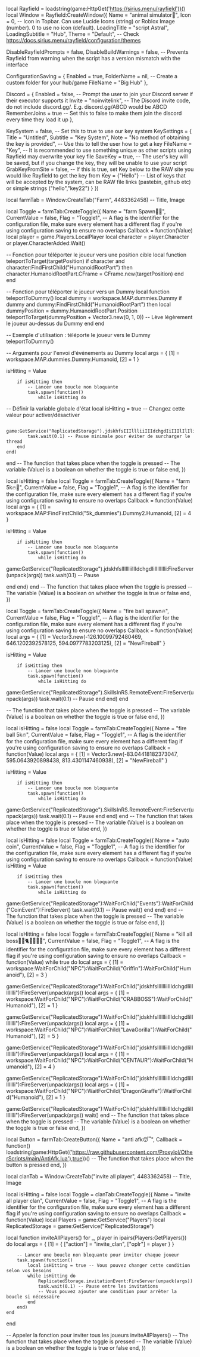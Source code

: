 local Rayfield = loadstring(game:HttpGet('https://sirius.menu/rayfield'))()
local Window = Rayfield:CreateWindow({
   Name = "animal simulator🐻",
   Icon = 0, -- Icon in Topbar. Can use Lucide Icons (string) or Roblox Image (number). 0 to use no icon (default).
   LoadingTitle = "script Astral",
   LoadingSubtitle = "Hub",
   Theme = "Default", -- Check https://docs.sirius.menu/rayfield/configuration/themes

   DisableRayfieldPrompts = false,
   DisableBuildWarnings = false, -- Prevents Rayfield from warning when the script has a version mismatch with the interface

   ConfigurationSaving = {
      Enabled = true,
      FolderName = nil, -- Create a custom folder for your hub/game
      FileName = "Big Hub"
   },

   Discord = {
      Enabled = false, -- Prompt the user to join your Discord server if their executor supports it
      Invite = "noinvitelink", -- The Discord invite code, do not include discord.gg/. E.g. discord.gg/ABCD would be ABCD
      RememberJoins = true -- Set this to false to make them join the discord every time they load it up
   },

   KeySystem = false, -- Set this to true to use our key system
   KeySettings = {
      Title = "Untitled",
      Subtitle = "Key System",
      Note = "No method of obtaining the key is provided", -- Use this to tell the user how to get a key
      FileName = "Key", -- It is recommended to use something unique as other scripts using Rayfield may overwrite your key file
      SaveKey = true, -- The user's key will be saved, but if you change the key, they will be unable to use your script
      GrabKeyFromSite = false, -- If this is true, set Key below to the RAW site you would like Rayfield to get the key from
      Key = {"Hello"} -- List of keys that will be accepted by the system, can be RAW file links (pastebin, github etc) or simple strings ("hello","key22")
   }
})


local farmTab = Window:CreateTab("Farm", 4483362458) -- Title, Image


local Toggle = farmTab:CreateToggle({
   Name = "farm Spawn👊🔥",
   CurrentValue = false,
   Flag = "Toggle1", -- A flag is the identifier for the configuration file, make sure every element has a different flag if you're using configuration saving to ensure no overlaps
   Callback = function(Value)
local player = game.Players.LocalPlayer
local character = player.Character or player.CharacterAdded:Wait()


-- Fonction pour téléporter le joueur vers une position cible
local function teleportToTarget(targetPosition)
    if character and character:FindFirstChild("HumanoidRootPart") then
        character.HumanoidRootPart.CFrame = CFrame.new(targetPosition)
    end
end

-- Fonction pour téléporter le joueur vers un Dummy
local function teleportToDummy()
    local dummy = workspace.MAP.dummies.Dummy
    if dummy and dummy:FindFirstChild("HumanoidRootPart") then
        local dummyPosition = dummy.HumanoidRootPart.Position
        teleportToTarget(dummyPosition + Vector3.new(0, 1, 0)) -- Lève légèrement le joueur au-dessus du Dummy
    end
end

-- Exemple d'utilisation : téléporte le joueur vers le Dummy
teleportToDummy()

-- Arguments pour l'envoi d'événements au Dummy
local args = {
    [1] = workspace.MAP.dummies.Dummy.Humanoid,
    [2] = 1
}

isHitting = Value

        if isHitting then
            -- Lancer une boucle non bloquante
            task.spawn(function()
                while isHitting do

-- Définir la variable globale d'état
local isHitting = true -- Changez cette valeur pour activer/désactiver

            game:GetService("ReplicatedStorage").jdskhfsIIIllliiIIIdchgdIiIIIlIlIli:FireServer(unpack(args))
            task.wait(0.1) -- Pause minimale pour éviter de surcharger le thread
        end
    end)
end
   -- The function that takes place when the toggle is pressed
   -- The variable (Value) is a boolean on whether the toggle is true or false
   end,
})



local isHitting = false
local Toggle = farmTab:CreateToggle({
   Name = "farm 5k🔥👊",
   CurrentValue = false,
   Flag = "Toggle1", -- A flag is the identifier for the configuration file, make sure every element has a different flag if you're using configuration saving to ensure no overlaps
   Callback = function(Value)
local args = {
    [1] = workspace.MAP:FindFirstChild("5k_dummies").Dummy2.Humanoid,
    [2] = 4
}

isHitting = Value

        if isHitting then
            -- Lancer une boucle non bloquante
            task.spawn(function()
                while isHitting do

game:GetService("ReplicatedStorage").jdskhfsIIIllliiIIIdchgdIiIIIlIlIli:FireServer(unpack(args))
task.wait(0.1) -- Pause

end
            end)
        end
   -- The function that takes place when the toggle is pressed
   -- The variable (Value) is a boolean on whether the toggle is true or false
   end,
})



local Toggle = farmTab:CreateToggle({
   Name = "fire ball spawn🔥",
   CurrentValue = false,
   Flag = "Toggle1", -- A flag is the identifier for the configuration file, make sure every element has a different flag if you're using configuration saving to ensure no overlaps
   Callback = function(Value)
local args = {
    [1] = Vector3.new(-126.10099792480469, 646.1202392578125, 594.0977783203125),
    [2] = "NewFireball"
}

 isHitting = Value

        if isHitting then
            -- Lancer une boucle non bloquante
            task.spawn(function()
                while isHitting do

game:GetService("ReplicatedStorage").SkillsInRS.RemoteEvent:FireServer(unpack(args))
task.wait(0.1) -- Pause
end
            end)
        end

   -- The function that takes place when the toggle is pressed
   -- The variable (Value) is a boolean on whether the toggle is true or false
   end,
})



local isHitting = false
local Toggle = farmTab:CreateToggle({
   Name = "fire ball 5k🔥",
   CurrentValue = false,
   Flag = "Toggle1", -- A flag is the identifier for the configuration file, make sure every element has a different flag if you're using configuration saving to ensure no overlaps
   Callback = function(Value)
local args = {
    [1] = Vector3.new(-83.04418182373047, 595.0643920898438, 813.4301147460938),
    [2] = "NewFireball"
}

 isHitting = Value

        if isHitting then
            -- Lancer une boucle non bloquante
            task.spawn(function()
                while isHitting do

game:GetService("ReplicatedStorage").SkillsInRS.RemoteEvent:FireServer(unpack(args))
task.wait(0.1) -- Pause
end
            end)
        end
   -- The function that takes place when the toggle is pressed
   -- The variable (Value) is a boolean on whether the toggle is true or false
   end,
})



local isHitting = false
local Toggle = farmTab:CreateToggle({
   Name = "auto coin",
   CurrentValue = false,
   Flag = "Toggle1", -- A flag is the identifier for the configuration file, make sure every element has a different flag if you're using configuration saving to ensure no overlaps
   Callback = function(Value)
 isHitting = Value

        if isHitting then
            -- Lancer une boucle non bloquante
            task.spawn(function()
                while isHitting do
game:GetService("ReplicatedStorage"):WaitForChild("Events"):WaitForChild("CoinEvent"):FireServer()
task.wait(0.1) -- Pause
wait()
end
end)
        end
   -- The function that takes place when the toggle is pressed
   -- The variable (Value) is a boolean on whether the toggle is true or false
   end,
})



local isHitting = false
local Toggle = farmTab:CreateToggle({
   Name = "kill all boss🐎🦒🐈🔥🦀🐸🐻",
   CurrentValue = false,
   Flag = "Toggle1", -- A flag is the identifier for the configuration file, make sure every element has a different flag if you're using configuration saving to ensure no overlaps
   Callback = function(Value)
while true do
local args = {
    [1] = workspace:WaitForChild("NPC"):WaitForChild("Griffin"):WaitForChild("Humanoid"),
    [2] = 3
}
 
game:GetService("ReplicatedStorage"):WaitForChild("jdskhfsIIIllliiIIIdchgdIiIIIlIlIli"):FireServer(unpack(args))
local args = {
    [1] = workspace:WaitForChild("NPC"):WaitForChild("CRABBOSS"):WaitForChild("Humanoid"),
    [2] = 1
}
 
game:GetService("ReplicatedStorage"):WaitForChild("jdskhfsIIIllliiIIIdchgdIiIIIlIlIli"):FireServer(unpack(args))
local args = {
    [1] = workspace:WaitForChild("NPC"):WaitForChild("LavaGorilla"):WaitForChild("Humanoid"),
    [2] = 5
}
 
game:GetService("ReplicatedStorage"):WaitForChild("jdskhfsIIIllliiIIIdchgdIiIIIlIlIli"):FireServer(unpack(args))
local args = {
    [1] = workspace:WaitForChild("NPC"):WaitForChild("CENTAUR"):WaitForChild("Humanoid"),
    [2] = 4
}
 
game:GetService("ReplicatedStorage"):WaitForChild("jdskhfsIIIllliiIIIdchgdIiIIIlIlIli"):FireServer(unpack(args))
local args = {
    [1] = workspace:WaitForChild("NPC"):WaitForChild("DragonGiraffe"):WaitForChild("Humanoid"),
    [2] = 1
}
 
game:GetService("ReplicatedStorage"):WaitForChild("jdskhfsIIIllliiIIIdchgdIiIIIlIlIli"):FireServer(unpack(args))
wait()
end
   -- The function that takes place when the toggle is pressed
   -- The variable (Value) is a boolean on whether the toggle is true or false
   end,
})



local Button = farmTab:CreateButton({
   Name = "anti afk😴",
   Callback = function()
loadstring(game:HttpGet(('https://raw.githubusercontent.com/Proxylol/OtherScripts/main/AntiAfk.lua'),true))()
   -- The function that takes place when the button is pressed
   end,
})



local clanTab = Window:CreateTab("invite all player", 4483362458) -- Title, Image


local isHitting = false
local Toggle = clanTab:CreateToggle({
   Name = "invite all player clan",
   CurrentValue = false,
   Flag = "Toggle1", -- A flag is the identifier for the configuration file, make sure every element has a different flag if you're using configuration saving to ensure no overlaps
   Callback = function(Value)
   local Players = game:GetService("Players")
local ReplicatedStorage = game:GetService("ReplicatedStorage")

local function inviteAllPlayers()
    for _, player in ipairs(Players:GetPlayers()) do
        local args = {
            [1] = {
                ["action"] = "invite_clan",
                ["oplr"] = player
            }
        }

        -- Lancer une boucle non bloquante pour inviter chaque joueur
        task.spawn(function()
            local isHitting = true -- Vous pouvez changer cette condition selon vos besoins
            while isHitting do
                ReplicatedStorage.invitationEvent:FireServer(unpack(args))
                task.wait(0.1) -- Pause entre les invitations
                -- Vous pouvez ajouter une condition pour arrêter la boucle si nécessaire
            end
        end)
    end
end

-- Appeler la fonction pour inviter tous les joueurs
inviteAllPlayers()
   -- The function that takes place when the toggle is pressed
   -- The variable (Value) is a boolean on whether the toggle is true or false
   end,
})
